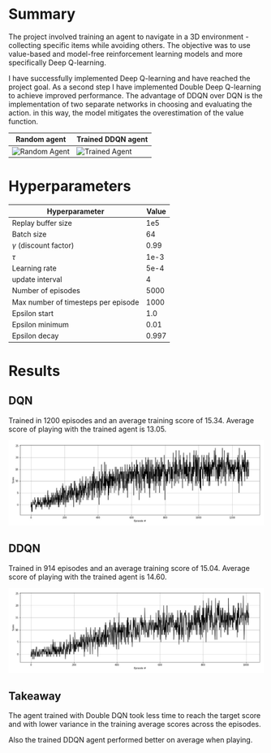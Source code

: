 

# Summary
The project involved training an agent to navigate in a 3D environment - collecting specific items while avoiding others. The objective was to use value-based and model-free reinforcement learning models and more specifically Deep Q-learning.

I have successfully implemented Deep Q-learning and have reached the project goal. As a second step I have implemented Double Deep Q-learning to achieve improved performance. The advantage of DDQN over DQN is the implementation of two separate networks in choosing and evaluating the action. in this way, the model mitigates the overestimation of the value function.

|Random agent|Trained DDQN agent|
|------------|-------------|
|![Random Agent](gifs/random_agent.gif)|![Trained Agent](gifs/trained_agent.gif)|


# Hyperparameters

| Hyperparameter                      | Value |
| ----------------------------------- | ----- |
| Replay buffer size                  | 1e5   |
| Batch size                          | 64    |
| $\gamma$ (discount factor)          | 0.99  |
| $\tau$                              | 1e-3  |
| Learning rate                       | 5e-4  |
| update interval                     | 4     |
| Number of episodes                  | 5000  |
| Max number of timesteps per episode | 1000  |
| Epsilon start                       | 1.0   |
| Epsilon minimum                     | 0.01  |
| Epsilon decay                       | 0.997 |

# Results

## DQN
Trained in 1200 episodes and an average training score of 15.34. Average score of playing with the trained agent is 13.05.

![DQN Results](dqn_training_results.jpg)

## DDQN
Trained in 914 episodes and an average training score of 15.04. Average score of playing with the trained agent is 14.60.

![DDQN Results](ddqn_training_results.jpg)

## Takeaway
The agent trained with Double DQN took less time to reach the target score and with lower variance in the training average scores across the episodes.

Also the trained DDQN agent performed better on average when playing.
